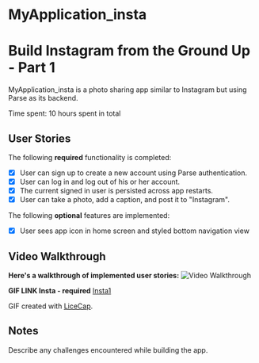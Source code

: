 # MyApplication_insta
# Build Instagram from the Ground Up - Part 1

MyApplication_insta is a photo sharing app similar to Instagram but using Parse as its backend.

Time spent: 10 hours spent in total

## User Stories

The following **required** functionality is completed:

- [x] User can sign up to create a new account using Parse authentication.
- [x] User can log in and log out of his or her account.
- [x] The current signed in user is persisted across app restarts.
- [x] User can take a photo, add a caption, and post it to "Instagram".

The following **optional** features are implemented:

- [x] User sees app icon in home screen and styled bottom navigation view

## Video Walkthrough

**Here's a walkthrough of implemented user stories:**  <img src='https://user-images.githubusercontent.com/61173798/109446412-7e21eb80-79f6-11eb-90cd-99833485b406.gif' title='Video Walkthrough' width='' alt='Video Walkthrough' />




**GIF LINK Insta - required** [Insta1](https://user-images.githubusercontent.com/61173798/109446412-7e21eb80-79f6-11eb-90cd-99833485b406.gif)







GIF created with [LiceCap](http://www.cockos.com/licecap/).

## Notes

Describe any challenges encountered while building the app.
